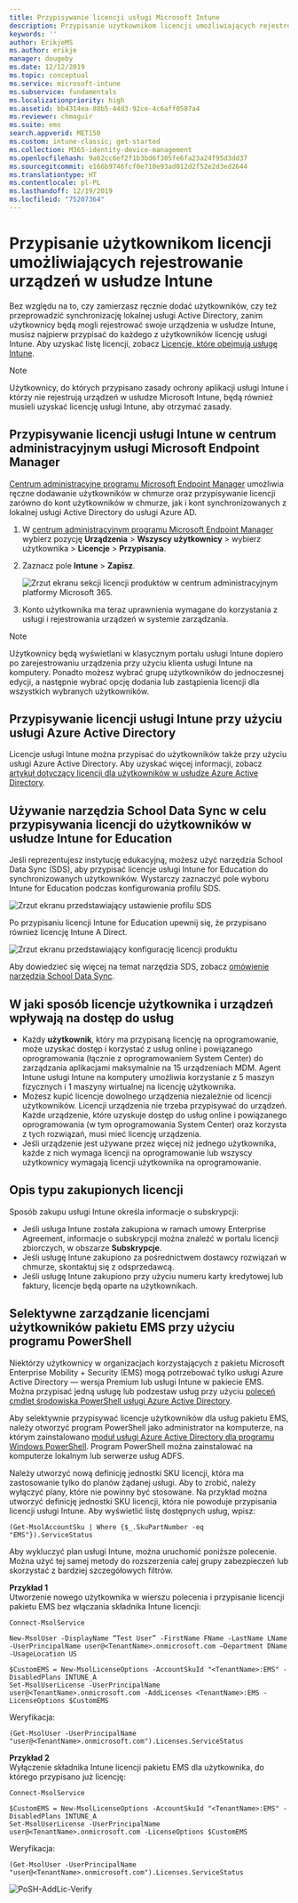 ```yaml
---
title: Przypisywanie licencji usługi Microsoft Intune
description: Przypisanie użytkownikom licencji umożliwiających rejestrowanie w usłudze Intune
keywords: ''
author: ErikjeMS
ms.author: erikje
manager: dougeby
ms.date: 12/12/2019
ms.topic: conceptual
ms.service: microsoft-intune
ms.subservice: fundamentals
ms.localizationpriority: high
ms.assetid: bb4314ea-88b5-44d3-92ce-4c6aff0587a4
ms.reviewer: chmaguir
ms.suite: ems
search.appverid: MET150
ms.custom: intune-classic; get-started
ms.collection: M365-identity-device-management
ms.openlocfilehash: 9a62cc6ef2f1b3bd6f305fe6fa23a24f95d3dd37
ms.sourcegitcommit: e166b9746fcf0e710e93ad012d2f52e2d3ed2644
ms.translationtype: HT
ms.contentlocale: pl-PL
ms.lasthandoff: 12/19/2019
ms.locfileid: "75207364"
---
```

# <a name="assign-licenses-to-users-so-they-can-enroll-devices-in-intune"></a>Przypisanie użytkownikom licencji umożliwiających rejestrowanie urządzeń w usłudze Intune

Bez względu na to, czy zamierzasz ręcznie dodać użytkowników, czy też przeprowadzić synchronizację lokalnej usługi Active Directory, zanim użytkownicy będą mogli rejestrować swoje urządzenia w usłudze Intune, musisz najpierw przypisać do każdego z użytkowników licencję usługi Intune. Aby uzyskać listę licencji, zobacz [Licencje, które obejmują usługę Intune](../licenses.md).

> [!NOTE]
> Użytkownicy, do których przypisano zasady ochrony aplikacji usługi Intune i którzy nie rejestrują urządzeń w usłudze Microsoft Intune, będą również musieli uzyskać licencję usługi Intune, aby otrzymać zasady. 

## <a name="assign-an-intune-license-microsoft-endpoint-manager-admin-center"></a>Przypisywanie licencji usługi Intune w centrum administracyjnym usługi Microsoft Endpoint Manager

[Centrum administracyjne programu Microsoft Endpoint Manager](https://go.microsoft.com/fwlink/?linkid=2109431) umożliwia ręczne dodawanie użytkowników w chmurze oraz przypisywanie licencji zarówno do kont użytkowników w chmurze, jak i kont synchronizowanych z lokalnej usługi Active Directory do usługi Azure AD.

1. W [centrum administracyjnym programu Microsoft Endpoint Manager](https://go.microsoft.com/fwlink/?linkid=2109431) wybierz pozycję **Urządzenia** > **Wszyscy użytkownicy** > wybierz użytkownika > **Licencje** > **Przypisania**.

2. Zaznacz pole **Intune** > **Zapisz**.

   ![Zrzut ekranu sekcji licencji produktów w centrum administracyjnym platformy Microsoft 365.](./media/licenses-assign/mem-assign-license.png)

3. Konto użytkownika ma teraz uprawnienia wymagane do korzystania z usługi i rejestrowania urządzeń w systemie zarządzania.

> [!NOTE]
> Użytkownicy będą wyświetlani w klasycznym portalu usługi Intune dopiero po zarejestrowaniu urządzenia przy użyciu klienta usługi Intune na komputery. Ponadto możesz wybrać grupę użytkowników do jednoczesnej edycji, a następnie wybrać opcję dodania lub zastąpienia licencji dla wszystkich wybranych użytkowników.

## <a name="assign-an-intune-license-by-using-azure-active-directory"></a>Przypisywanie licencji usługi Intune przy użyciu usługi Azure Active Directory

Licencje usługi Intune można przypisać do użytkowników także przy użyciu usługi Azure Active Directory. Aby uzyskać więcej informacji, zobacz [artykuł dotyczący licencji dla użytkowników w usłudze Azure Active Directory](https://docs.microsoft.com/azure/active-directory/active-directory-licensing-group-assignment-azure-portal). 

## <a name="use-school-data-sync-to-assign-licenses-to-users-in-intune-for-education"></a>Używanie narzędzia School Data Sync w celu przypisywania licencji do użytkowników w usłudze Intune for Education

Jeśli reprezentujesz instytucję edukacyjną, możesz użyć narzędzia School Data Sync (SDS), aby przypisać licencje usługi Intune for Education do synchronizowanych użytkowników. Wystarczy zaznaczyć pole wyboru Intune for Education podczas konfigurowania profilu SDS.  

![Zrzut ekranu przedstawiający ustawienie profilu SDS](./media/licenses-assign/i4e-sds-profile-setup-setting.png)

Po przypisaniu licencji Intune for Education upewnij się, że przypisano również licencję Intune A Direct.

![Zrzut ekranu przedstawiający konfigurację licencji produktu](./media/licenses-assign/i4e-set-licenses.png)

Aby dowiedzieć się więcej na temat narzędzia SDS, zobacz [omówienie narzędzia School Data Sync](https://support.office.com/article/Overview-of-School-Data-Sync-and-Classroom-f3d1147b-4ade-4905-8518-508e729f2e91).

## <a name="how-user-and-device-licenses-affect-access-to-services"></a>W jaki sposób licencje użytkownika i urządzeń wpływają na dostęp do usług

* Każdy **użytkownik**, który ma przypisaną licencję na oprogramowanie, może uzyskać dostęp i korzystać z usług online i powiązanego oprogramowania (łącznie z oprogramowaniem System Center) do zarządzania aplikacjami maksymalnie na 15 urządzeniach MDM. Agent Intune usługi Intune na komputery umożliwia korzystanie z 5 maszyn fizycznych i 1 maszyny wirtualnej na licencję użytkownika.
* Możesz kupić licencje dowolnego urządzenia niezależnie od licencji użytkowników. Licencji urządzenia nie trzeba przypisywać do urządzeń. Każde urządzenie, które uzyskuje dostęp do usług online i powiązanego oprogramowania (w tym oprogramowania System Center) oraz korzysta z tych rozwiązań, musi mieć licencję urządzenia.
* Jeśli urządzenie jest używane przez więcej niż jednego użytkownika, każde z nich wymaga licencji na oprogramowanie lub wszyscy użytkownicy wymagają licencji użytkownika na oprogramowanie.

## <a name="understanding-the-type-of-licenses-you-have-purchased"></a>Opis typu zakupionych licencji

Sposób zakupu usługi Intune określa informacje o subskrypcji:

- Jeśli usługa Intune została zakupiona w ramach umowy Enterprise Agreement, informacje o subskrypcji można znaleźć w portalu licencji zbiorczych, w obszarze **Subskrypcje**.
- Jeśli usługę Intune zakupiono za pośrednictwem dostawcy rozwiązań w chmurze, skontaktuj się z odsprzedawcą.
- Jeśli usługę Intune zakupiono przy użyciu numeru karty kredytowej lub faktury, licencje będą oparte na użytkownikach.

## <a name="use-powershell-to-selectively-manage-ems-user-licenses"></a>Selektywne zarządzanie licencjami użytkowników pakietu EMS przy użyciu programu PowerShell
Niektórzy użytkownicy w organizacjach korzystających z pakietu Microsoft Enterprise Mobility + Security (EMS) mogą potrzebować tylko usługi Azure Active Directory — wersja Premium lub usługi Intune w pakiecie EMS. Można przypisać jedną usługę lub podzestaw usług przy użyciu [poleceń cmdlet środowiska PowerShell usługi Azure Active Directory](https://msdn.microsoft.com/library/jj151815.aspx).

Aby selektywnie przypisywać licencje użytkowników dla usług pakietu EMS, należy otworzyć program PowerShell jako administrator na komputerze, na którym zainstalowano [moduł usługi Azure Active Directory dla programu Windows PowerShell](https://msdn.microsoft.com/library/jj151815.aspx#bkmk_installmodule). Program PowerShell można zainstalować na komputerze lokalnym lub serwerze usług ADFS.

Należy utworzyć nową definicję jednostki SKU licencji, która ma zastosowanie tylko do planów żądanej usługi. Aby to zrobić, należy wyłączyć plany, które nie powinny być stosowane. Na przykład można utworzyć definicję jednostki SKU licencji, która nie powoduje przypisania licencji usługi Intune. Aby wyświetlić listę dostępnych usług, wpisz:

    (Get-MsolAccountSku | Where {$_.SkuPartNumber -eq "EMS"}).ServiceStatus

Aby wykluczyć plan usługi Intune, można uruchomić poniższe polecenie. Można użyć tej samej metody do rozszerzenia całej grupy zabezpieczeń lub skorzystać z bardziej szczegółowych filtrów.

**Przykład 1**<br>
Utworzenie nowego użytkownika w wierszu polecenia i przypisanie licencji pakietu EMS bez włączania składnika Intune licencji:

    Connect-MsolService

    New-MsolUser -DisplayName “Test User” -FirstName FName -LastName LName -UserPrincipalName user@<TenantName>.onmicrosoft.com –Department DName -UsageLocation US

    $CustomEMS = New-MsolLicenseOptions -AccountSkuId "<TenantName>:EMS" -DisabledPlans INTUNE_A
    Set-MsolUserLicense -UserPrincipalName user@<TenantName>.onmicrosoft.com -AddLicenses <TenantName>:EMS -LicenseOptions $CustomEMS

Weryfikacja:

    (Get-MsolUser -UserPrincipalName "user@<TenantName>.onmicrosoft.com").Licenses.ServiceStatus

**Przykład 2**<br>
Wyłączenie składnika Intune licencji pakietu EMS dla użytkownika, do którego przypisano już licencję:

    Connect-MsolService

    $CustomEMS = New-MsolLicenseOptions -AccountSkuId "<TenantName>:EMS" -DisabledPlans INTUNE_A
    Set-MsolUserLicense -UserPrincipalName user@<TenantName>.onmicrosoft.com -LicenseOptions $CustomEMS

Weryfikacja:

    (Get-MsolUser -UserPrincipalName "user@<TenantName>.onmicrosoft.com").Licenses.ServiceStatus

![PoSH-AddLic-Verify](./media/licenses-assign/posh-addlic-verify.png)
